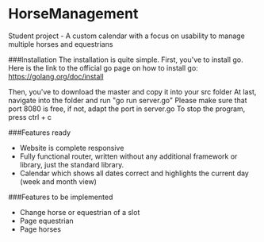 # HorseManagement
Student project - A custom calendar with a focus on usability to manage multiple horses and equestrians


###Installation
The installation is quite simple. First, you've to install go.
Here is the link to the official go page on how to install go: https://golang.org/doc/install

Then, you've to download the master and copy it into your src folder
At last, navigate into the folder and run "go run server.go"
Please make sure that port 8080 is free, if not, adapt the port in server.go
To stop the program, press ctrl + c

###Features ready
* Website is complete responsive
* Fully functional router, written without any additional framework or library, just the standard library.
* Calendar which shows all dates correct and highlights the current day (week and month view)

###Features to be implemented
* Change horse or equestrian of a slot
* Page equestrian
* Page horses